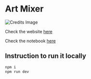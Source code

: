 # Art Mixer

![Credits Image]()

Check the website [here](https://art-mixer.vercel.app/)

Check the notebook [here](https://colab.research.google.com/drive/1OXlnwQFJnGY0eFIsFIUDvIn6BwewCDyS?usp=sharing)

## Instruction to run it locally

```bash
npm i
npm run dev
```
